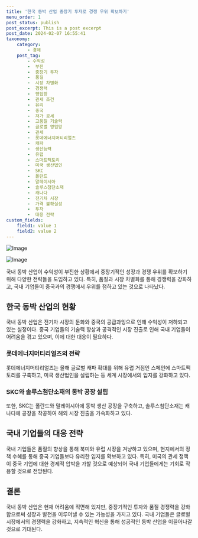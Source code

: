 ```yaml
---
title: '한국 동박 산업 중장기 투자로 경쟁 우위 확보하기'
menu_order: 1
post_status: publish
post_excerpt: This is a post excerpt
post_date: 2024-02-07 16:55:41
taxonomy:
    category:
        - 경제
    post_tag:
        - 수익성
        -  부진
        -  중장기 투자
        -  품질
        -  시장 차별화
        -  경쟁력
        -  영업망
        -  관세 조건
        -  유리
        -  중국
        -  저가 공세
        -  고품질 기술력
        -  글로벌 영업망
        -  관세
        -  롯데에너지머티리얼즈
        -  캐파
        -  생산능력
        -  유럽
        -  스마트팩토리
        -  미국 생산법인
        -  SKC
        -  폴란드
        -  말레이시아
        -  솔루스첨단소재
        -  캐나다
        -  전기차 시장
        -  가격 불확실성
        -  투자
        -  대응 전략
custom_fields:
    field1: value 1
    field2: value 2
---
```


![Image](https://imgnews.pstatic.net/image/366/2024/02/07/0000969016_001_20240207134301338.gif?type=w647)

![Image](https://imgnews.pstatic.net/image/366/2024/02/07/0000969016_002_20240207134304249.jpg?type=w647)


국내 동박 산업이 수익성이 부진한 상황에서 중장기적인 성장과 경쟁 우위를 확보하기 위해 다양한 전략들을 도입하고 있다. 특히, 품질과 시장 차별화를 통해 경쟁력을 강화하고, 국내 기업들이 중국과의 경쟁에서 우위를 점하고 있는 것으로 나타났다. 

## 한국 동박 산업의 현황
국내 동박 산업은 전기차 시장의 둔화와 중국의 공급과잉으로 인해 수익성이 저하되고 있는 실정이다. 중국 기업들의 기술력 향상과 공격적인 시장 진출로 인해 국내 기업들이 어려움을 겪고 있으며, 이에 대한 대응이 필요하다.

### 롯데에너지머티리얼즈의 전략
롯데에너지머티리얼즈는 올해 글로벌 캐파 확대를 위해 유럽 거점인 스페인에 스마트팩토리를 구축하고, 미국 생산법인을 설립하는 등 세계 시장에서의 입지를 강화하고 있다. 

### SKC와 솔루스첨단소재의 동박 공장 설립
또한, SKC는 폴란드와 말레이시아에 동박 생산 공장을 구축하고, 솔루스첨단소재는 캐나다에 공장을 착공하여 해외 시장 진출을 가속화하고 있다.

## 국내 기업들의 대응 전략
국내 기업들은 품질의 향상을 통해 북미와 유럽 시장을 겨냥하고 있으며, 현지에서의 정책 수혜를 통해 중국 기업들보다 유리한 입지를 확보하고 있다. 특히, 미국의 관세 정책이 중국 기업에 대한 경제적 압박을 가할 것으로 예상되어 국내 기업들에게는 기회로 작용할 것으로 전망된다.

## 결론
국내 동박 산업은 현재 어려움에 직면해 있지만, 중장기적인 투자와 품질 경쟁력을 강화함으로써 성장과 발전을 이루어낼 수 있는 가능성을 가지고 있다. 국내 기업들은 글로벌 시장에서의 경쟁력을 강화하고, 지속적인 혁신을 통해 성공적인 동박 산업을 이끌어나갈 것으로 기대된다.
